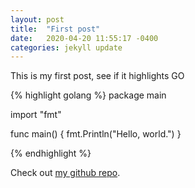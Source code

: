```yaml
---
layout: post
title:  "First post"
date:   2020-04-20 11:55:17 -0400
categories: jekyll update
---
```

This is my first post, see if it highlights GO

{% highlight golang %}
package main

import "fmt"

func main() {
	fmt.Println("Hello, world.")
}

{% endhighlight %}

Check out [my github repo][mygithub].

[mygithub]: https://github.com/marcosgm/
